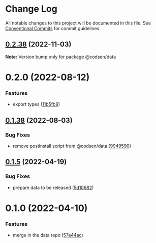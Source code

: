 # Change Log

All notable changes to this project will be documented in this file.
See [Conventional Commits](https://conventionalcommits.org) for commit guidelines.

## [0.2.38](https://github.com/codsen/codsen/compare/@codsen/data@0.2.37...@codsen/data@0.2.38) (2022-11-03)

**Note:** Version bump only for package @codsen/data

# 0.2.0 (2022-08-12)

### Features

- export types ([11b5fb9](https://github.com/codsen/codsen/commit/11b5fb936ce20e0a77c3a09806773e1cd7695c50))

## [0.1.38](https://github.com/codsen/codsen/compare/@codsen/data@0.1.37...@codsen/data@0.1.38) (2022-08-03)

### Bug Fixes

- remove postinstall script from @codsen/data ([9949590](https://github.com/codsen/codsen/commit/9949590e8340aa56d1dc53eea6ed0f17dee9471a))

## [0.1.5](https://github.com/codsen/codsen/compare/@codsen/data@0.1.4...@codsen/data@0.1.5) (2022-04-19)

### Bug Fixes

- prepare data to be released ([5d10682](https://github.com/codsen/codsen/commit/5d10682e98c9ee2886d94aef07a2bf49c25cc88c))

# 0.1.0 (2022-04-10)

### Features

- merge in the data repo ([57a44ac](https://github.com/codsen/codsen/commit/57a44ac66032ff716529472d68f6522db4a59273))
